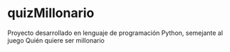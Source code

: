 # quizMillonario
Proyecto desarrollado en lenguaje de programación Python, semejante al juego Quién quiere ser millonario
